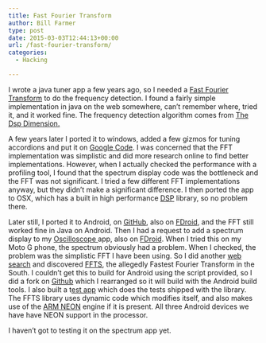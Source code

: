 ```yaml
---
title: Fast Fourier Transform
author: Bill Farmer
type: post
date: 2015-03-03T12:44:13+00:00
url: /fast-fourier-transform/
categories:
  - Hacking

---
```

I wrote a java tuner app a few years ago, so I needed a <a href="https://en.wikipedia.org/wiki/Fast_Fourier_transform" target="_blank">Fast Fourier Transform</a> to do the frequency detection. I found a fairly simple implementation in java on the web somewhere, can&#8217;t remember where, tried it, and it worked fine. The frequency detection algorithm comes from <a href="http://www.dspdimension.com/admin/pitch-shifting-using-the-ft" target="_blank">The Dsp Dimension.</a>

A few years later I ported it to windows, added a few gizmos for tuning accordions and put it on <a href="https://code.google.com/p/ctuner" target="_blank">Google Code</a>. I was concerned that the FFT implementation was simplistic and did more research online to find better implementations. However, when I actually checked the performance with a profiling tool, I found that the spectrum display code was the bottleneck and the FFT was not significant. I tried a few different FFT implementations anyway, but they didn&#8217;t make a significant difference. I then ported the app to OSX, which has a built in high performance <a href="https://developer.apple.com/library/ios/documentation/Performance/Conceptual/vDSP_Programming_Guide/Introduction/Introduction.html#//apple_ref/doc/uid/TP40005147" target="_blank">DSP</a> library, so no problem there.

Later still, I ported it to Android, on <a href="https://github.com/billthefarmer/tuner/wiki" target="_blank">GitHub</a>, also on <a href="https://f-droid.org/repository/browse/?fdcategory=Multimedia&fdid=org.billthefarmer.tuner&fdpage=1" target="_blank">FDroid</a>, and the FFT still worked fine in Java on Android. Then I had a request to add a spectrum display to my <a href="https://github.com/billthefarmer/scope/wiki" target="_blank">Oscilloscope </a>app, also on <a href="https://f-droid.org/repository/browse/?fdfilter=oscilloscope&fdcategory=Multimedia&fdid=org.billthefarmer.scope" target="_blank">FDroid</a>. When I tried this on my Moto G phone, the spectrum obviously had a problem. When I checked, the problem was the simplistic FFT I have been using. So I did another <a href="https://duckduckgo.com" target="_blank">web search</a> and discovered <a href="http://anthonix.com/ffts" target="_blank">FFTS</a>, the allegedly Fastest Fourier Transform in the South. I couldn&#8217;t get this to build for Android using the script provided, so I did a fork on <a href="https://github.com/billthefarmer/ffts-android" target="_blank">Github</a> which I rearranged so it will build with the Android build tools. I also built a t<a href="https://github.com/billthefarmer/ffts-test-android" target="_blank">est app</a> which does the tests shipped with the library. The FFTS library uses dynamic code which modifies itself, and also makes use of the <a href="http://www.arm.com/products/processors/technologies/neon.php" target="_blank">ARM NEON</a> engine if it is present. All three Android devices we have have NEON support in the processor.

I haven&#8217;t got to testing it on the spectrum app yet.